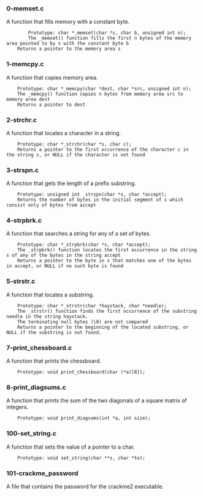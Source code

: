 <h3>0-memset.c</h3>
A function that fills memory with a constant byte.

	      	Prototype: char *_memset(char *s, char b, unsigned int n);
	     	The _memset() function fills the first n bytes of the memory area pointed to by s with the constant byte b
		Returns a pointer to the memory area s

<h3>1-memcpy.c </h3>
 A  function that copies memory area.

		Prototype: char *_memcpy(char *dest, char *src, unsigned int n);
		The _memcpy() function copies n bytes from memory area src to memory area dest
		Returns a pointer to dest

<h3>2-strchr.c </h3>
 A function that locates a character in a string.

		Prototype: char *_strchr(char *s, char c);
		Returns a pointer to the first occurrence of the character c in the string s, or NULL if the character is not found

<h3>3-strspn.c </h3>
A function that gets the length of a prefix substring.

		Prototype: unsigned int _strspn(char *s, char *accept);
		Returns the number of bytes in the initial segment of s which consist only of bytes from accept

<h3>4-strpbrk.c</h3>
A function that searches a string for any of a set of bytes.

		Prototype: char *_strpbrk(char *s, char *accept);
		The _strpbrk() function locates the first occurrence in the string s of any of the bytes in the string accept
		Returns a pointer to the byte in s that matches one of the bytes in accept, or NULL if no such byte is found

<h3>5-strstr.c </h3>
A function that locates a substring.

		Prototype: char *_strstr(char *haystack, char *needle);
		The _strstr() function finds the first occurrence of the substring needle in the string haystack.
		The terminating null bytes (\0) are not compared
		Returns a pointer to the beginning of the located substring, or NULL if the substring is not found.

<h3>7-print_chessboard.c</h3>
A function that prints the chessboard.

		Prototype: void print_chessboard(char (*a)[8]);

<h3>8-print_diagsums.c</h3>
A function that prints the sum of the two diagonals of a square matrix of integers.

		Prototype: void print_diagsums(int *a, int size);

<h3>100-set_string.c </h3>
A function that sets the value of a pointer to a char.

		Prototype: void set_string(char **s, char *to);

<h3>101-crackme_password </h3>
A file that contains the password for the crackme2 executable.
		
